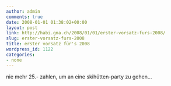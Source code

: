 ```yaml
---
author: admin
comments: true
date: 2008-01-01 01:38:02+00:00
layout: post
link: http://habi.gna.ch/2008/01/01/erster-vorsatz-furs-2008/
slug: erster-vorsatz-furs-2008
title: erster vorsatz für's 2008
wordpress_id: 1122
categories:
- none
---
```


nie mehr 25.- zahlen, um an eine skihütten-party zu gehen...
